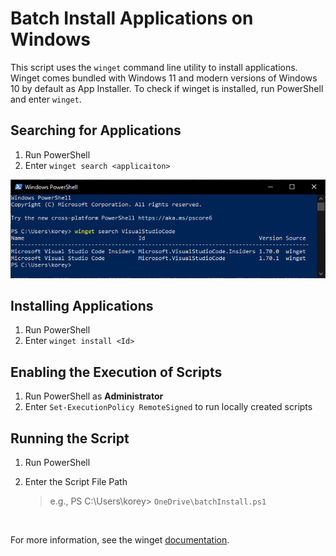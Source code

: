 # Batch Install Applications on Windows

This script uses the `winget` command line utility to install applications.
Winget comes bundled with Windows 11 and modern versions of Windows 10 by default as App Installer.
To check if winget is installed, run  PowerShell and enter `winget`.

## Searching for Applications

1. Run PowerShell
2. Enter `winget search <applicaiton>`

![Searching for Applications Example](winget-search.PNG)

## Installing Applications

1. Run PowerShell
2. Enter `winget install <Id>`

## Enabling the Execution of Scripts

1. Run PowerShell as **Administrator**
2. Enter `Set-ExecutionPolicy RemoteSigned` to run locally created scripts

## Running the Script

1. Run PowerShell
2. Enter the Script File Path

    > e.g., PS C:\Users\korey> `OneDrive\batchInstall.ps1`

<br>

For more information, see the winget [documentation](https://docs.microsoft.com/en-us/windows/package-manager/winget/).
